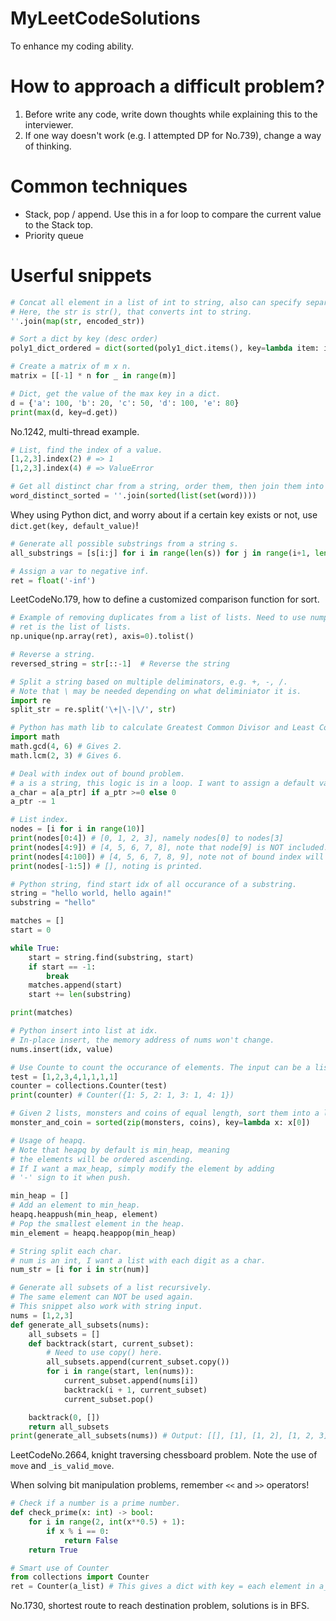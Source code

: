 # MyLeetCodeSolutions
To enhance my coding ability. 

# How to approach a difficult problem?

1. Before write any code, write down thoughts while explaining this to the interviewer.
2. If one way doesn't work (e.g. I attempted DP for No.739), change a way of thinking.

# Common techniques

- Stack, pop / append. Use this in a for loop to compare the current value to the Stack top.
- Priority queue

# Userful snippets

```python
# Concat all element in a list of int to string, also can specify separator.
# Here, the str is str(), that converts int to string.
''.join(map(str, encoded_str))
```

```python
# Sort a dict by key (desc order)
poly1_dict_ordered = dict(sorted(poly1_dict.items(), key=lambda item: item[0], reverse=True))
```

```python
# Create a matrix of m x n.
matrix = [[-1] * n for _ in range(m)]
```

```python
# Dict, get the value of the max key in a dict.
d = {'a': 100, 'b': 20, 'c': 50, 'd': 100, 'e': 80}
print(max(d, key=d.get))
```

No.1242, multi-thread example.

```python
# List, find the index of a value.
[1,2,3].index(2) # => 1
[1,2,3].index(4) # => ValueError
```

```python
# Get all distinct char from a string, order them, then join them into another string.
word_distinct_sorted = ''.join(sorted(list(set(word))))
```

Whey using Python dict, and worry about if a certain key exists or not, use `dict.get(key, default_value)`!

```python
# Generate all possible substrings from a string s.
all_substrings = [s[i:j] for i in range(len(s)) for j in range(i+1, len(s) + 1)]
```

```python
# Assign a var to negative inf.
ret = float('-inf')
```

LeetCodeNo.179, how to define a customized comparison function for sort.

```python
# Example of removing duplicates from a list of lists. Need to use numpy.
# ret is the list of lists.
np.unique(np.array(ret), axis=0).tolist()
```

```python
# Reverse a string.
reversed_string = str[::-1]  # Reverse the string
```

```python
# Split a string based on multiple deliminators, e.g. +, -, /.
# Note that \ may be needed depending on what deliminiator it is.
import re
split_str = re.split('\+|\-|\/', str)
```

```python
# Python has math lib to calculate Greatest Common Divisor and Least Common Multiple.
import math
math.gcd(4, 6) # Gives 2.
math.lcm(2, 3) # Gives 6.
```

```python
# Deal with index out of bound problem.
# a is a string, this logic is in a loop. I want to assign a default value 0 when a_ptr reaches out of bound.
a_char = a[a_ptr] if a_ptr >=0 else 0
a_ptr -= 1
```

```python
# List index.
nodes = [i for i in range(10)]
print(nodes[0:4]) # [0, 1, 2, 3], namely nodes[0] to nodes[3]
print(nodes[4:9]) # [4, 5, 6, 7, 8], note that node[9] is NOT included.
print(nodes[4:100]) # [4, 5, 6, 7, 8, 9], note not of bound index will be ignored.
print(nodes[-1:5]) # [], noting is printed.
```

```python
# Python string, find start idx of all occurance of a substring.
string = "hello world, hello again!"
substring = "hello"

matches = []
start = 0

while True:
    start = string.find(substring, start)
    if start == -1:
        break
    matches.append(start)
    start += len(substring)

print(matches)
```

```python
# Python insert into list at idx.
# In-place insert, the memory address of nums won't change.
nums.insert(idx, value)
```

```python
# Use Counte to count the occurance of elements. The input can be a list or a string.
test = [1,2,3,4,1,1,1,1]
counter = collections.Counter(test)
print(counter) # Counter({1: 5, 2: 1, 3: 1, 4: 1})
```

```python
# Given 2 lists, monsters and coins of equal length, sort them into a list of (one_monster, one_coin) based on coin.
monster_and_coin = sorted(zip(monsters, coins), key=lambda x: x[0])
```

```python
# Usage of heapq.
# Note that heapq by default is min_heap, meaning
# the elements will be ordered ascending.
# If I want a max_heap, simply modify the element by adding
# '-' sign to it when push.

min_heap = []
# Add an element to min_heap.
heapq.heappush(min_heap, element)
# Pop the smallest element in the heap.
min_element = heapq.heappop(min_heap)
```

```python
# String split each char.
# num is an int, I want a list with each digit as a char.
num_str = [i for i in str(num)]
```

```python
# Generate all subsets of a list recursively.
# The same element can NOT be used again.
# This snippet also work with string input.
nums = [1,2,3]
def generate_all_subsets(nums):
    all_subsets = []
    def backtrack(start, current_subset):
        # Need to use copy() here.
        all_subsets.append(current_subset.copy())
        for i in range(start, len(nums)):
            current_subset.append(nums[i])
            backtrack(i + 1, current_subset)
            current_subset.pop()

    backtrack(0, [])
    return all_subsets
print(generate_all_subsets(nums)) # Output: [[], [1], [1, 2], [1, 2, 3], [1, 3], [2], [2, 3], [3]]
```

LeetCodeNo.2664, knight traversing chessboard problem. Note the use of `move` and `_is_valid_move`.

When solving bit manipulation problems, remember `<<` and `>>` operators!

```python
# Check if a number is a prime number.
def check_prime(x: int) -> bool:
    for i in range(2, int(x**0.5) + 1):
        if x % i == 0:
            return False
    return True
```

```python
# Smart use of Counter
from collections import Counter
ret = Counter(a_list) # This gives a dict with key = each element in a_list, value = times of occurance.
```

No.1730, shortest route to reach destination problem, solutions is in BFS.

